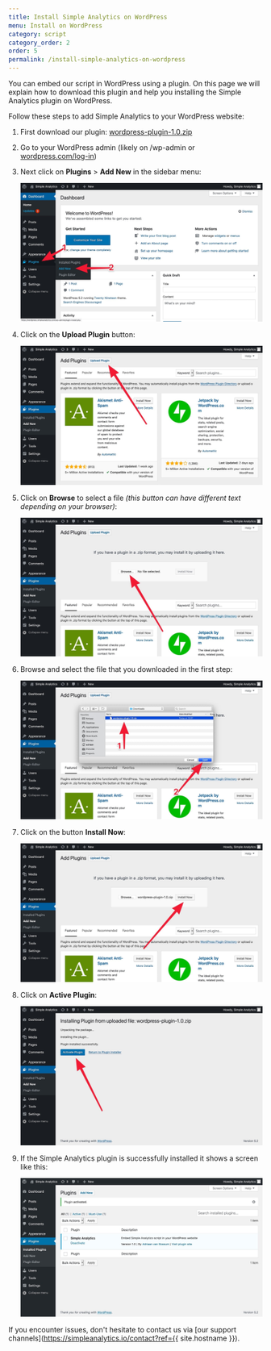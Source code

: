 ```yaml
---
title: Install Simple Analytics on WordPress
menu: Install on WordPress
category: script
category_order: 2
order: 5
permalink: /install-simple-analytics-on-wordpress
---
```


You can embed our script in WordPress using a plugin. On this page we will explain how to download this plugin and help you installing the Simple Analytics plugin on WordPress.

Follow these steps to add Simple Analytics to your WordPress website:

1. First download our plugin: [wordpress-plugin-1.0.zip](https://github.com/simpleanalytics/wordpress-plugin/archive/1.0.zip)
1. Go to your WordPress admin (likely on /wp-admin or [wordpress.com/log-in](https://wordpress.com/log-in))
1. Next click on **Plugins** > **Add New** in the sidebar menu:

    ![](/images/wordpress-click-add-new-plugin.jpg)

1. Click on the **Upload Plugin** button:

    ![](/images/wordpress-click-upload-plugin.jpg)

1. Click on **Browse** to select a file _(this button can have different text depending on your browser)_:

    ![](/images/wordpress-click-browse.jpg)

1. Browse and select the file that you downloaded in the first step:

    ![](/images/wordpress-select-file.jpg)

1. Click on the button **Install Now**:

    ![](/images/wordpress-click-install-now.jpg)

1. Click on **Active Plugin**:

    ![](/images/wordpress-click-activate-plugin.jpg)

1. If the Simple Analytics plugin is successfully installed it shows a screen like this:

    ![](/images/wordpress-installed-plugins.jpg)

If you encounter issues, don't hesitate to contact us via [our support channels](https://simpleanalytics.io/contact?ref={{ site.hostname }}).


<!-- Read more on implementing Simple Analytics in the [Ghost docs](https://docs.ghost.org/integrations/simpleanalytics/). -->
